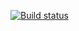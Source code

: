 [![Build status](https://ci.appveyor.com/api/projects/status/ea3g1rbgf2oc64hj?svg=true)](https://ci.appveyor.com/project/vrnkv/patterns1)
